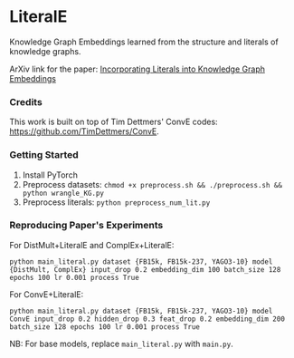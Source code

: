 # LiteralE
Knowledge Graph Embeddings learned from the structure and literals of knowledge graphs.

ArXiv link for the paper: [Incorporating Literals into Knowledge Graph Embeddings](https://arxiv.org/abs/1802.00934)

### Credits

This work is built on top of Tim Dettmers' ConvE codes: <https://github.com/TimDettmers/ConvE>.

### Getting Started

1. Install PyTorch
2. Preprocess datasets: `chmod +x preprocess.sh && ./preprocess.sh && python wrangle_KG.py`
3. Preprocess literals: `python preprocess_num_lit.py`


### Reproducing Paper's Experiments

For DistMult+LiteralE and ComplEx+LiteralE:
```
python main_literal.py dataset {FB15k, FB15k-237, YAGO3-10} model {DistMult, ComplEx} input_drop 0.2 embedding_dim 100 batch_size 128 epochs 100 lr 0.001 process True
```

For ConvE+LiteralE:
```
python main_literal.py dataset {FB15k, FB15k-237, YAGO3-10} model ConvE input_drop 0.2 hidden_drop 0.3 feat_drop 0.2 embedding_dim 200 batch_size 128 epochs 100 lr 0.001 process True
```

NB: For base models, replace `main_literal.py` with `main.py`.
